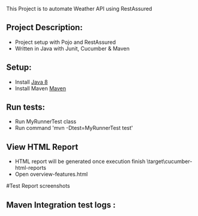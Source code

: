 This Project is to automate Weather API using RestAssured


## Project Description:
* Project setup with Pojo and RestAssured
* Written in Java with Junit, Cucumber & Maven


## Setup:
* Install [Java 8](http://www.oracle.com/technetwork/java/javase/overview/java8-2100321.html)
* Install Maven [Maven](https://maven.apache.org/)

## Run tests:
* Run MyRunnerTest class
* Run command 'mvn -Dtest=MyRunnerTest test'



## View HTML Report
* HTML report will be generated once execution finish \target\cucumber-html-reports
* Open overview-features.html

#Test Report screenshots




## Maven Integration test logs :
